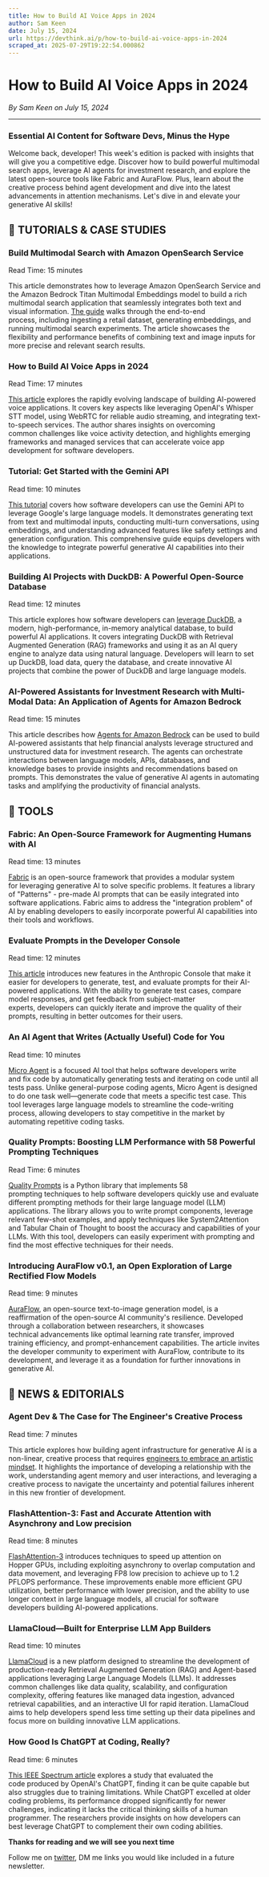 ```yaml
---
title: How to Build AI Voice Apps in 2024
author: Sam Keen
date: July 15, 2024
url: https://devthink.ai/p/how-to-build-ai-voice-apps-in-2024
scraped_at: 2025-07-29T19:22:54.000862
---
```


# How to Build AI Voice Apps in 2024

*By Sam Keen on July 15, 2024*

---

### **Essential AI Content for Software Devs,** **Minus the Hype**

Welcome back, developer! This week's edition is packed with insights that will give you a competitive edge. Discover how to build powerful multimodal search apps, leverage AI agents for investment research, and explore the latest open-source tools like Fabric and AuraFlow. Plus, learn about the creative process behind agent development and dive into the latest advancements in attention mechanisms. Let's dive in and elevate your generative AI skills!



## 📖 **TUTORIALS & CASE STUDIES**

### **Build Multimodal Search with Amazon OpenSearch Service**

Read Time: 15 minutes



This article demonstrates how to leverage Amazon OpenSearch Service and the Amazon Bedrock Titan Multimodal Embeddings model to build a rich multimodal search application that seamlessly integrates both text and visual information. [The guide]("https://aws.amazon.com/blogs/big-data/build-multimodal-search-with-amazon-opensearch-service/") walks through the end-to-end process, including ingesting a retail dataset, generating embeddings, and running multimodal search experiments. The article showcases the flexibility and performance benefits of combining text and image inputs for more precise and relevant search results.

### **How to Build AI Voice Apps in 2024**

Read Time: 17 minutes



[This article]("https://carllippert.com/how-to-build-ai-voice-apps-in-2024-2/") explores the rapidly evolving landscape of building AI-powered voice applications. It covers key aspects like leveraging OpenAI's Whisper STT model, using WebRTC for reliable audio streaming, and integrating text-to-speech services. The author shares insights on overcoming common challenges like voice activity detection, and highlights emerging frameworks and managed services that can accelerate voice app development for software developers.

### **Tutorial: Get Started with the Gemini API**

Read time: 10 minutes

[This tutorial]("https://ai.google.dev/gemini-api/docs/get-started/tutorial?lang=python&utm_source=devthink.ai&utm_medium=referral&utm_campaign=how-to-build-ai-voice-apps-in-2024") covers how software developers can use the Gemini API to leverage Google's large language models. It demonstrates generating text from text and multimodal inputs, conducting multi-turn conversations, using embeddings, and understanding advanced features like safety settings and generation configuration. This comprehensive guide equips developers with the knowledge to integrate powerful generative AI capabilities into their applications.

### **Building AI Projects with DuckDB: A Powerful Open-Source Database**

Read time: 12 minutes

This article explores how software developers can [leverage DuckDB]("https://www.datacamp.com/tutorial/building-ai-projects-with-duckdb"), a modern, high-performance, in-memory analytical database, to build powerful AI applications. It covers integrating DuckDB with Retrieval Augmented Generation (RAG) frameworks and using it as an AI query engine to analyze data using natural language. Developers will learn to set up DuckDB, load data, query the database, and create innovative AI projects that combine the power of DuckDB and large language models.

### **AI-Powered Assistants for Investment Research with Multi-Modal Data: An Application of Agents for Amazon Bedrock**

Read time: 15 minutes



This article describes how [Agents for Amazon Bedrock]("https://aws.amazon.com/blogs/machine-learning/ai-powered-assistants-for-investment-research-with-multi-modal-data-an-application-of-agents-for-amazon-bedrock/") can be used to build AI-powered assistants that help financial analysts leverage structured and unstructured data for investment research. The agents can orchestrate interactions between language models, APIs, databases, and knowledge bases to provide insights and recommendations based on prompts. This demonstrates the value of generative AI agents in automating tasks and amplifying the productivity of financial analysts.

##

## 🧰 **TOOLS**

### **Fabric: An Open-Source Framework for Augmenting Humans with AI**

Read time: 13 minutes



[Fabric]("https://github.com/danielmiessler/fabric") is an open-source framework that provides a modular system for leveraging generative AI to solve specific problems. It features a library of "Patterns" - pre-made AI prompts that can be easily integrated into software applications. Fabric aims to address the "integration problem" of AI by enabling developers to easily incorporate powerful AI capabilities into their tools and workflows.

### **Evaluate Prompts in the Developer Console**

Read time: 12 minutes



[This article]("https://www.anthropic.com/news/evaluate-prompts") introduces new features in the Anthropic Console that make it easier for developers to generate, test, and evaluate prompts for their AI-powered applications. With the ability to generate test cases, compare model responses, and get feedback from subject-matter experts, developers can quickly iterate and improve the quality of their prompts, resulting in better outcomes for their users.

### **An AI Agent that Writes (Actually Useful) Code for You**

Read time: 10 minutes



[Micro Agent]("https://github.com/BuilderIO/micro-agent") is a focused AI tool that helps software developers write and fix code by automatically generating tests and iterating on code until all tests pass. Unlike general-purpose coding agents, Micro Agent is designed to do one task well—generate code that meets a specific test case. This tool leverages large language models to streamline the code-writing process, allowing developers to stay competitive in the market by automating repetitive coding tasks.

### **Quality Prompts: Boosting LLM Performance with 58 Powerful Prompting Techniques**

Read Time: 6 minutes



[Quality Prompts]("https://github.com/sarthakrastogi/quality-prompts") is a Python library that implements 58 prompting techniques to help software developers quickly use and evaluate different prompting methods for their large language model (LLM) applications. The library allows you to write prompt components, leverage relevant few-shot examples, and apply techniques like System2Attention and Tabular Chain of Thought to boost the accuracy and capabilities of your LLMs. With this tool, developers can easily experiment with prompting and find the most effective techniques for their needs.

### **Introducing AuraFlow v0.1, an Open Exploration of Large Rectified Flow Models**

Read time: 9 minutes

[AuraFlow]("https://blog.fal.ai/auraflow/"), an open-source text-to-image generation model, is a reaffirmation of the open-source AI community's resilience. Developed through a collaboration between researchers, it showcases technical advancements like optimal learning rate transfer, improved training efficiency, and prompt-enhancement capabilities. The article invites the developer community to experiment with AuraFlow, contribute to its development, and leverage it as a foundation for further innovations in generative AI.

## 📰 **NEWS & EDITORIALS**

### **Agent Dev & The Case for The Engineer's Creative Process**

Read time: 7 minutes

This article explores how building agent infrastructure for generative AI is a non-linear, creative process that requires [engineers to embrace an artistic mindset]("https://ashe.ai/blog/rapid-reflections/agent-dev"). It highlights the importance of developing a relationship with the work, understanding agent memory and user interactions, and leveraging a creative process to navigate the uncertainty and potential failures inherent in this new frontier of development.

### **FlashAttention-3: Fast and Accurate Attention with Asynchrony and Low precision**

Read time: 8 minutes

[FlashAttention-3]("https://www.together.ai/blog/flashattention-3") introduces techniques to speed up attention on Hopper GPUs, including exploiting asynchrony to overlap computation and data movement, and leveraging FP8 low precision to achieve up to 1.2 PFLOPS performance. These improvements enable more efficient GPU utilization, better performance with lower precision, and the ability to use longer context in large language models, all crucial for software developers building AI-powered applications.

### **LlamaCloud—Built for Enterprise LLM App Builders**

Read time: 10 minutes



[LlamaCloud]("https://www.llamaindex.ai/blog/llamacloud-built-for-enterprise-llm-app-builders") is a new platform designed to streamline the development of production-ready Retrieval Augmented Generation (RAG) and Agent-based applications leveraging Large Language Models (LLMs). It addresses common challenges like data quality, scalability, and configuration complexity, offering features like managed data ingestion, advanced retrieval capabilities, and an interactive UI for rapid iteration. LlamaCloud aims to help developers spend less time setting up their data pipelines and focus more on building innovative LLM applications.

### **How Good Is ChatGPT at Coding, Really?**

Read time: 6 minutes

[This IEEE Spectrum article]("https://spectrum.ieee.org/chatgpt-for-coding") explores a study that evaluated the code produced by OpenAI's ChatGPT, finding it can be quite capable but also struggles due to training limitations. While ChatGPT excelled at older coding problems, its performance dropped significantly for newer challenges, indicating it lacks the critical thinking skills of a human programmer. The researchers provide insights on how developers can best leverage ChatGPT to complement their own coding abilities.

**Thanks for reading and we will see you next time**

Follow me on [twitter]("https://twitter.com/samkeen"), DM me links you would like included in a future newsletter.
